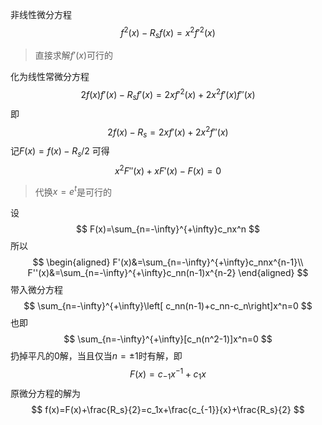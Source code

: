 非线性微分方程
$$
f^2(x)-R_sf(x)=x^2f'^2(x)
$$
>直接求解$f'(x)$可行的

化为线性常微分方程
$$
2f(x)f'(x)-R_sf'(x)=2xf'^2(x)+2x^2f'(x)f''(x)
$$
即
$$
2f(x)-R_s=2xf'(x)+2x^2f''(x)
$$
记$F(x)=f(x)-R_s/2$
可得
$$
x^2F''(x)+xF'(x)-F(x)=0
$$
>代换$x=e^t$是可行的

设
$$
F(x)=\sum_{n=-\infty}^{+\infty}c_nx^n
$$
所以
$$
\begin{aligned}
F'(x)&=\sum_{n=-\infty}^{+\infty}c_nnx^{n-1}\\
F''(x)&=\sum_{n=-\infty}^{+\infty}c_nn(n-1)x^{n-2}
\end{aligned}
$$
带入微分方程
$$
\sum_{n=-\infty}^{+\infty}\left[ c_nn(n-1)+c_nn-c_n\right]x^n=0
$$
也即
$$
\sum_{n=-\infty}^{+\infty}[c_n(n^2-1)]x^n=0
$$
扔掉平凡的$0$解，当且仅当$n=\pm1$时有解，即
$$
F(x)=c_{-1}x^{-1}+c_1x
$$
原微分方程的解为
$$
f(x)=F(x)+\frac{R_s}{2}=c_1x+\frac{c_{-1}}{x}+\frac{R_s}{2}
$$
<!--stackedit_data:
eyJoaXN0b3J5IjpbLTI2ODIyMDE0MSw0MDkwMTE1NzMsLTIxMj
E4OTI1NTFdfQ==
-->